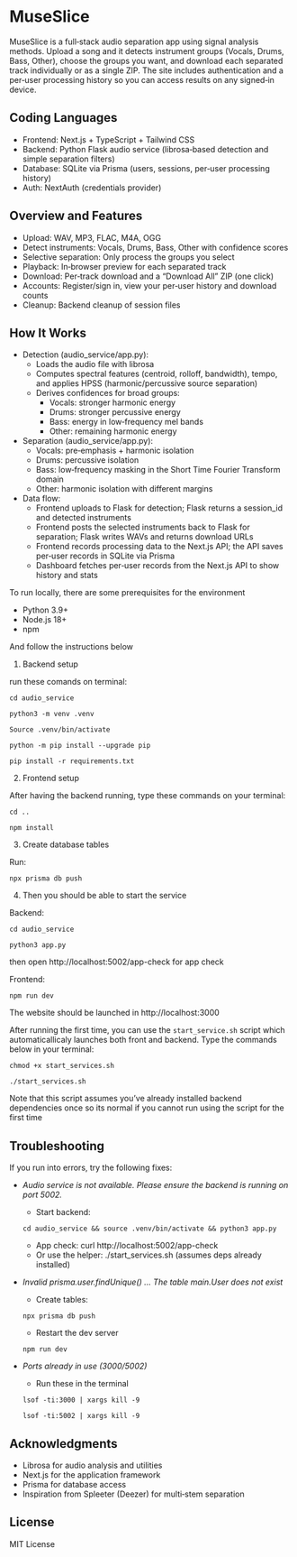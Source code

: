 
# MuseSlice

MuseSlice is a full‑stack audio separation app using signal analysis methods. Upload a song and it detects instrument groups (Vocals, Drums, Bass, Other), choose the groups you want, and download each separated track individually or as a single ZIP. The site includes authentication and a per‑user processing history so you can access results on any signed‑in device.

## Coding Languages
- Frontend: Next.js + TypeScript + Tailwind CSS
- Backend: Python Flask audio service (librosa‑based detection and simple separation filters)
- Database: SQLite via Prisma (users, sessions, per‑user processing history)
- Auth: NextAuth (credentials provider)




## Overview and Features
- Upload: WAV, MP3, FLAC, M4A, OGG
- Detect instruments: Vocals, Drums, Bass, Other with confidence scores
- Selective separation: Only process the groups you select
- Playback: In‑browser preview for each separated track
- Download: Per‑track download and a “Download All” ZIP (one click)
- Accounts: Register/sign in, view your per‑user history and download counts
- Cleanup: Backend cleanup of session files


## How It Works
- Detection (audio_service/app.py):
  - Loads the audio file with librosa
  - Computes spectral features (centroid, rolloff, bandwidth), tempo, and applies HPSS (harmonic/percussive source separation)
  - Derives confidences for broad groups:
    - Vocals: stronger harmonic energy
    - Drums: stronger percussive energy
    - Bass: energy in low‑frequency mel bands
    - Other: remaining harmonic energy
- Separation (audio_service/app.py):
  - Vocals: pre‑emphasis + harmonic isolation
  - Drums: percussive isolation
  - Bass: low‑frequency masking in the Short Time Fourier Transform domain
  - Other: harmonic isolation with different margins
- Data flow:
  - Frontend uploads to Flask for detection; Flask returns a session_id and detected instruments
  - Frontend posts the selected instruments back to Flask for separation; Flask writes WAVs and returns download URLs
  - Frontend records processing data to the Next.js API; the API saves per‑user records in SQLite via Prisma
  - Dashboard fetches per‑user records from the Next.js API to show history and stats



To run locally, there are some prerequisites for the environment
- Python 3.9+
- Node.js 18+
- npm

And follow the instructions below
1. Backend setup

run these comands on terminal:
```
cd audio_service
```
```
python3 -m venv .venv
```
```
Source .venv/bin/activate
```
```
python -m pip install --upgrade pip
```
```
pip install -r requirements.txt
```

2. Frontend setup

After having the backend running, type these commands on your terminal:
```
cd ..
```
```
npm install
```

3. Create database tables

Run:
```
npx prisma db push
```


4. Then you should be able to start the service

Backend:

```
cd audio_service
```
```
python3 app.py
```
then open http://localhost:5002/app-check for app check

Frontend:
```
npm run dev
```
The website should be launched in  http://localhost:3000

After running the first time, you can use the ```start_service.sh``` script which automaticallicaly launches both front and backend. Type the commands below in your terminal:
```
chmod +x start_services.sh
```
```
./start_services.sh
```
Note that this script assumes you’ve already installed backend dependencies once so its normal if you cannot run using the script for the first time


## Troubleshooting
If you run into errors, try the following fixes:
- *Audio service is not available. Please ensure the backend is running on port 5002.*
  - Start backend: 
  ```
  cd audio_service && source .venv/bin/activate && python3 app.py
  ```
  - App check: curl http://localhost:5002/app-check
  - Or use the helper: ./start_services.sh (assumes deps already installed)

- *Invalid prisma.user.findUnique() … The table main.User does not exist*
  - Create tables: 
  ```
  npx prisma db push
  ```
  - Restart the dev server 
  ```
  npm run dev
  ```

- *Ports already in use (3000/5002)*
  - Run these in the terminal
  ```
  lsof -ti:3000 | xargs kill -9
  ```
  ```
  lsof -ti:5002 | xargs kill -9
  ```

## Acknowledgments
- Librosa for audio analysis and utilities
- Next.js for the application framework
- Prisma for database access
- Inspiration from Spleeter (Deezer) for multi‑stem separation


## License
MIT License
